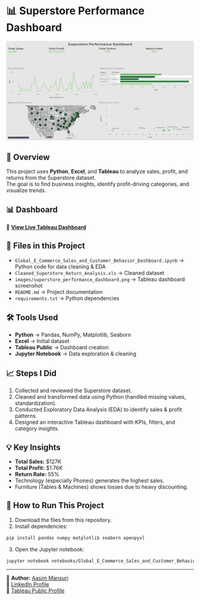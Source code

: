 # 📊 Superstore Performance Dashboard

![Dashboard Screenshot](images/superstore_performance_dashboard.png)

## 📌 Overview
This project uses **Python**, **Excel**, and **Tableau** to analyze sales, profit, and returns from the Superstore dataset.  
The goal is to find business insights, identify profit-driving categories, and visualize trends.

## 📊 Dashboard
🔗 **[View Live Tableau Dashboard](https://public.tableau.com/app/profile/aasim.mansuri/viz/SuperstorePerformanceDashboard_17545493913350/Dashboard1?publish=yes)**

## 📂 Files in this Project
- `Global_E_Commerce_Sales_and_Customer_Behavior_Dashboard.ipynb` → Python code for data cleaning & EDA  
- `Cleaned_Superstore_Return_Analysis.xls` → Cleaned dataset  
- `images/superstore_performance_dashboard.png` → Tableau dashboard screenshot  
- `README.md` → Project documentation  
- `requirements.txt` → Python dependencies  

## 🛠 Tools Used
- **Python** → Pandas, NumPy, Matplotlib, Seaborn  
- **Excel** → Initial dataset  
- **Tableau Public** → Dashboard creation  
- **Jupyter Notebook** → Data exploration & cleaning  

## 📈 Steps I Did
1. Collected and reviewed the Superstore dataset.  
2. Cleaned and transformed data using Python (handled missing values, standardization).  
3. Conducted Exploratory Data Analysis (EDA) to identify sales & profit patterns.  
4. Designed an interactive Tableau dashboard with KPIs, filters, and category insights.  

## 💡 Key Insights
- **Total Sales:** $127K  
- **Total Profit:** $1.76K  
- **Return Rate:** 55%  
- Technology (especially Phones) generates the highest sales.  
- Furniture (Tables & Machines) shows losses due to heavy discounting.  

## 🚀 How to Run This Project
1. Download the files from this repository.  
2. Install dependencies:
```bash
pip install pandas numpy matplotlib seaborn openpyxl
```
3. Open the Jupyter notebook:
```bash
jupyter notebook notebooks/Global_E_Commerce_Sales_and_Customer_Behavior_Dashboard.ipynb
```

---
👤 **Author:** [Aasim Mansuri](https://www.linkedin.com/in/aasim-mansuri-56a944203)  
🔗 [LinkedIn Profile](https://www.linkedin.com/in/aasim-mansuri-56a944203)  
🔗 [Tableau Public Profile](https://public.tableau.com/app/profile/aasim.mansuri)
